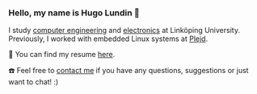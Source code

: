 ### Hello, my name is Hugo Lundin 👋


I study <a href="https://studieinfo.liu.se/program/6CDDD/4181">computer engineering</a> and <a href="https://www.isy.liu.se/edu/profiler/elektronik/">electronics</a> at Linköping University. Previously, I worked with embedded Linux systems at <a href="https://www.plejd.com/">Plejd</a>.

📄 You can find my resume [here](resume.md).

☎️ Feel free to [contact me](mailto:hugo@lundin.dev) if you have any questions, suggestions or just want to chat! :)
